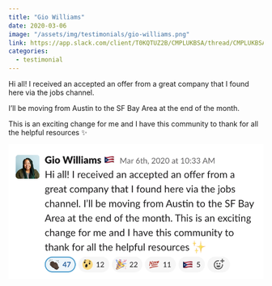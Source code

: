 ```yaml
---
title: "Gio Williams"
date: 2020-03-06
image: "/assets/img/testimonials/gio-williams.png"
link: https://app.slack.com/client/T0KQTUZ2B/CMPLUKBSA/thread/CMPLUKBSA-1583508816.193500
categories:
  - testimonial
---
```


Hi all! I received an accepted an offer from a great company that I found here via the jobs channel. 

I’ll be moving from Austin to the SF Bay Area at the end of the month. 

This is an exciting change for me and I have this community to thank for all the helpful resources ✨

![Gio Williams Testimonial](/assets/img/testimonials/gio-williams-testimonial.png)
